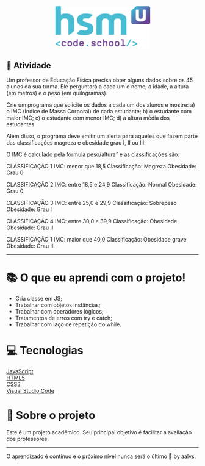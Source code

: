 <div align='center'>
<img src=".github/logo.png" width='250'>
</div>

## 🚀 Atividade

Um professor de Educação Física precisa obter alguns dados sobre os 45 alunos da sua turma. Ele perguntará a cada um o nome, a idade, a altura (em metros) e o peso (em quilogramas).

Crie um programa que solicite os dados a cada um dos alunos e mostre:
a) o IMC (Índice de Massa Corporal) de cada estudante;
b) o estudante com maior IMC;
c) o estudante com menor IMC;
d) a altura média dos estudantes.

Além disso, o programa deve emitir um alerta para aqueles que fazem parte das classificações magreza e obesidade grau I, II ou III.

O IMC é calculado pela fórmula peso/altura² e as classificações são:

CLASSIFICAÇÃO 1
IMC: menor que 18,5
Classificação: Magreza
Obesidade: Grau 0

CLASSIFICAÇÃO 2
IMC: entre 18,5 e 24,9
Classificação: Normal
Obesidade: Grau 0

CLASSIFICAÇÃO 3
IMC: entre 25,0 e 29,9
Classificação: Sobrepeso
Obesidade: Grau I

CLASSIFICAÇÃO 4
IMC: entre 30,0 e 39,9
Classificação: Obesidade
Obesidade: Grau II

CLASSIFICAÇÃO 1
IMC: maior que 40,0
Classificação: Obesidade grave
Obesidade: Grau III

---

# 📚 O que eu aprendi com o projeto!

- Cria classe em JS;
- Trabalhar com objetos instâncias;
- Trabalhar com operadores lógicos;
- Tratamentos de erros com try e catch;
- Trabalhar com laço de repetição do while.

# 💻 Tecnologias

<a href='https://www.javascript.com/'>JavaScript</a>
<br/>
<a href='https://www.w3schools.com/html/'>HTML5</a>
<br/>
<a href='https://www.w3schools.com/css/'>CSS3</a>
<br/>
<a href='https://code.visualstudio.com/'>Visual Studio Code</a>
<br/>



# 📝 Sobre o projeto

Este é um projeto acadêmico. Seu principal objetivo é facilitar a avaliação dos professores.

---

O aprendizado é contínuo e o próximo nível nunca será o último 🚀 by [aalvs](https://app.rocketseat.com.br/me/aalvs).